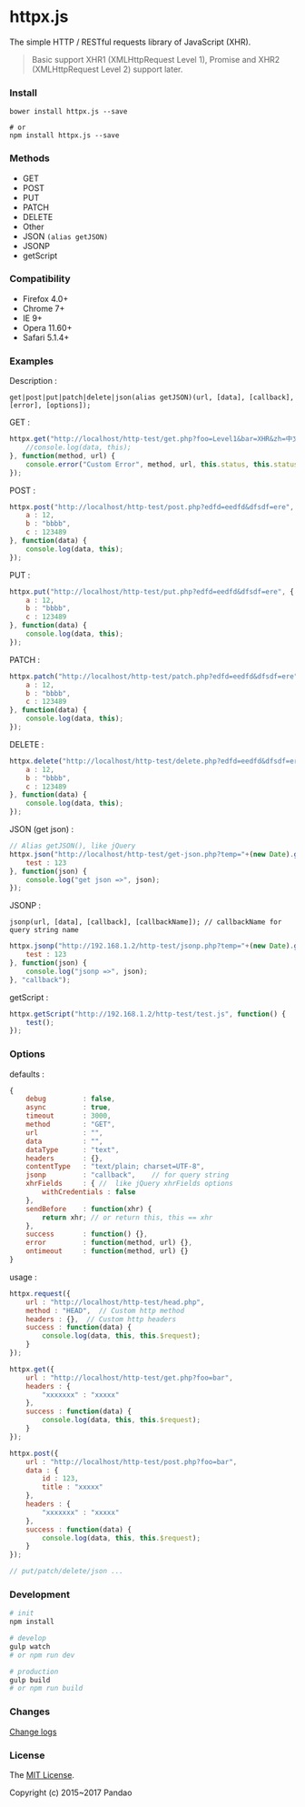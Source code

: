 # httpx.js

The simple HTTP / RESTful requests library of JavaScript (XHR).

> Basic support XHR1 (XMLHttpRequest Level 1), Promise and XHR2 (XMLHttpRequest Level 2) support later.

### Install

```shell
bower install httpx.js --save

# or
npm install httpx.js --save
```

### Methods

- GET
- POST
- PUT
- PATCH
- DELETE
- Other
- JSON `(alias getJSON)`
- JSONP
- getScript

### Compatibility

- Firefox 4.0+
- Chrome 7+
- IE 9+
- Opera 11.60+
- Safari 5.1.4+

### Examples

Description :

	get|post|put|patch|delete|json(alias getJSON)(url, [data], [callback], [error], [options]);

GET :

```javascript
httpx.get("http://localhost/http-test/get.php?foo=Level1&bar=XHR&zh=中文", function(data) {
    //console.log(data, this);
}, function(method, url) {
    console.error("Custom Error", method, url, this.status, this.statusText);
});
```

POST :

```javascript
httpx.post("http://localhost/http-test/post.php?edfd=eedfd&dfsdf=ere", {
    a : 12,
    b : "bbbb",
    c : 123489
}, function(data) {
    console.log(data, this);
});
```

PUT :

```javascript
httpx.put("http://localhost/http-test/put.php?edfd=eedfd&dfsdf=ere", {
    a : 12,
    b : "bbbb",
    c : 123489
}, function(data) {
    console.log(data, this);
});
```

PATCH :

```javascript
httpx.patch("http://localhost/http-test/patch.php?edfd=eedfd&dfsdf=ere", {
    a : 12,
    b : "bbbb",
    c : 123489
}, function(data) {
    console.log(data, this);
});
```

DELETE :

```javascript
httpx.delete("http://localhost/http-test/delete.php?edfd=eedfd&dfsdf=ere", {
    a : 12,
    b : "bbbb",
    c : 123489
}, function(data) {
    console.log(data, this);
});
```

JSON (get json) :

```javascript
// Alias getJSON(), like jQuery
httpx.json("http://localhost/http-test/get-json.php?temp="+(new Date).getTime(), {
    test : 123
}, function(json) {
    console.log("get json =>", json);
});
```

JSONP :

    jsonp(url, [data], [callback], [callbackName]); // callbackName for query string name

```javascript
httpx.jsonp("http://192.168.1.2/http-test/jsonp.php?temp="+(new Date).getTime(), {
    test : 123
}, function(json) {
    console.log("jsonp =>", json);
}, "callback");
```

getScript :

```javascript
httpx.getScript("http://192.168.1.2/http-test/test.js", function() {
    test();
});
```

### Options

defaults :

```javascript
{
    debug         : false,
    async         : true,
    timeout       : 3000,
    method        : "GET",
    url           : "",
    data          : "",
    dataType      : "text",
    headers       : {},
    contentType   : "text/plain; charset=UTF-8",
    jsonp         : "callback",    // for query string
    xhrFields     : { //  like jQuery xhrFields options
        withCredentials : false
    },
    sendBefore    : function(xhr) {
        return xhr; // or return this, this == xhr
    },
    success       : function() {},
    error         : function(method, url) {},
    ontimeout     : function(method, url) {}
}
```

usage :

```javascript
httpx.request({
    url : "http://localhost/http-test/head.php",
    method : "HEAD",  // Custom http method
    headers : {},  // Custom http headers
    success : function(data) {
    	console.log(data, this, this.$request);
    }
});

httpx.get({
    url : "http://localhost/http-test/get.php?foo=bar",
    headers : {
    	"xxxxxxx" : "xxxxx"
    },
    success : function(data) {
    	console.log(data, this, this.$request);
    }
});

httpx.post({
    url : "http://localhost/http-test/post.php?foo=bar",
    data : {
    	id : 123,
    	title : "xxxxx"
    },
    headers : {
    	"xxxxxxx" : "xxxxx"
    },
    success : function(data) {
    	console.log(data, this, this.$request);
    }
});

// put/patch/delete/json ...
```

### Development

```bash
# init
npm install

# develop
gulp watch
# or npm run dev

# production
gulp build
# or npm run build
```

### Changes

[Change logs](https://github.com/pandao/httpx.js/blob/master/CHANGE.md)

### License

The [MIT License](https://github.com/pandao/httpx.js/blob/master/LICENSE).

Copyright (c) 2015~2017 Pandao